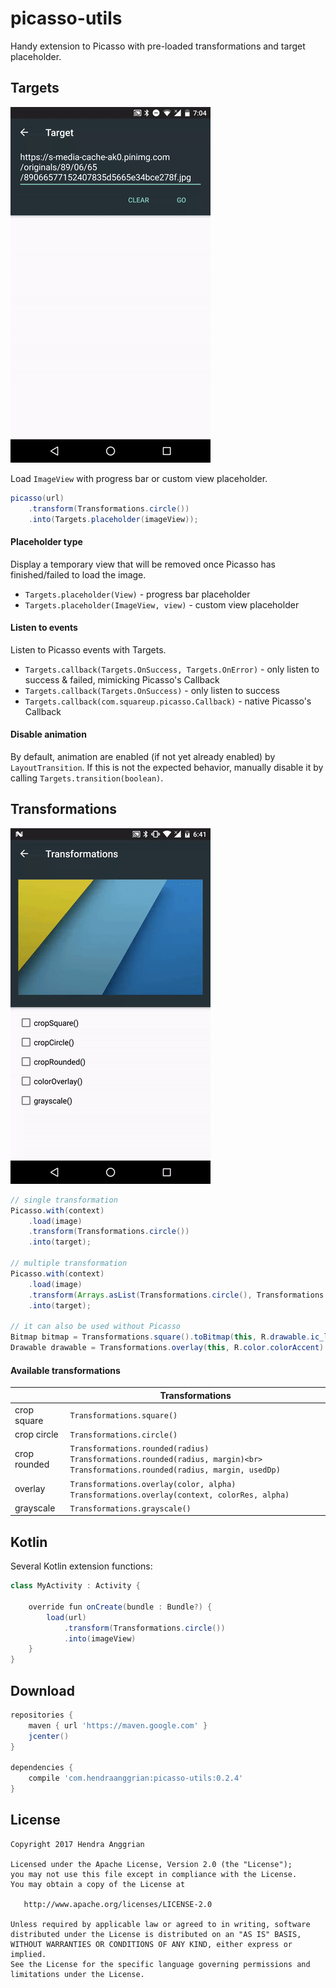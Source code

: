 picasso-utils
=============
Handy extension to Picasso with pre-loaded transformations and target placeholder.

Targets
-------
![demo_target][demo_target]

Load `ImageView` with progress bar or custom view placeholder.

```java
picasso(url)
    .transform(Transformations.circle())
    .into(Targets.placeholder(imageView));
```
 
#### Placeholder type
Display a temporary view that will be removed once Picasso has finished/failed to load the image.
 * `Targets.placeholder(View)` - progress bar placeholder
 * `Targets.placeholder(ImageView, view)` - custom view placeholder

#### Listen to events
Listen to Picasso events with Targets.
 * `Targets.callback(Targets.OnSuccess, Targets.OnError)` - only listen to success & failed, mimicking Picasso's Callback
 * `Targets.callback(Targets.OnSuccess)` - only listen to success
 * `Targets.callback(com.squareup.picasso.Callback)` - native Picasso's Callback

#### Disable animation
By default, animation are enabled (if not yet already enabled) by `LayoutTransition`.
If this is not the expected behavior, manually disable it by calling `Targets.transition(boolean)`.

Transformations
---------------
![demo_transformation][demo_transformation]

```java
// single transformation
Picasso.with(context)
    .load(image)
    .transform(Transformations.circle())
    .into(target);
    
// multiple transformation
Picasso.with(context)
    .load(image)
    .transform(Arrays.asList(Transformations.circle(), Transformations.grayscale()))
    .into(target);

// it can also be used without Picasso
Bitmap bitmap = Transformations.square().toBitmap(this, R.drawable.ic_launcher);
Drawable drawable = Transformations.overlay(this, R.color.colorAccent).toDrawable(this, R.drawable.ic_launcher);
```

#### Available transformations
|              |                                                         Transformations                                                         |
|--------------|---------------------------------------------------------------------------------------------------------------------------------|
| crop square  | `Transformations.square()`                                                                                                        |
| crop circle  | `Transformations.circle()`                                                                                                        |
| crop rounded | `Transformations.rounded(radius)`<br> `Transformations.rounded(radius, margin)<br> Transformations.rounded(radius, margin, usedDp)` |
| overlay      | `Transformations.overlay(color, alpha)`<br> `Transformations.overlay(context, colorRes, alpha)`                                     |
| grayscale    | `Transformations.grayscale()`                                                                                                     |

Kotlin
------
Several Kotlin extension functions:
```java
class MyActivity : Activity {

    override fun onCreate(bundle : Bundle?) {
        load(url)
            .transform(Transformations.circle())
            .into(imageView)
    }
}
```

Download
--------
```gradle
repositories {
    maven { url 'https://maven.google.com' }
    jcenter()
}

dependencies {
    compile 'com.hendraanggrian:picasso-utils:0.2.4'
}
```

License
-------
    Copyright 2017 Hendra Anggrian

    Licensed under the Apache License, Version 2.0 (the "License");
    you may not use this file except in compliance with the License.
    You may obtain a copy of the License at

       http://www.apache.org/licenses/LICENSE-2.0

    Unless required by applicable law or agreed to in writing, software
    distributed under the License is distributed on an "AS IS" BASIS,
    WITHOUT WARRANTIES OR CONDITIONS OF ANY KIND, either express or implied.
    See the License for the specific language governing permissions and
    limitations under the License.
    
[demo_target]: /art/demo_target.gif
[demo_transformation]: /art/demo_transformation.gif
